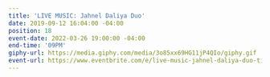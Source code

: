 ```yaml
---
title: 'LIVE MUSIC: Jahnel Daliya Duo'
date: 2019-09-12 16:04:00 -04:00
position: 18
event-date: 2022-03-26 19:00:00 -04:00
end-time: '09PM'
giphy-url: https://media.giphy.com/media/3o85xx69HG11jP4QIo/giphy.gif
event-url: https://www.eventbrite.com/e/live-music-jahnel-daliya-duo-tickets-275338624237
---
```



